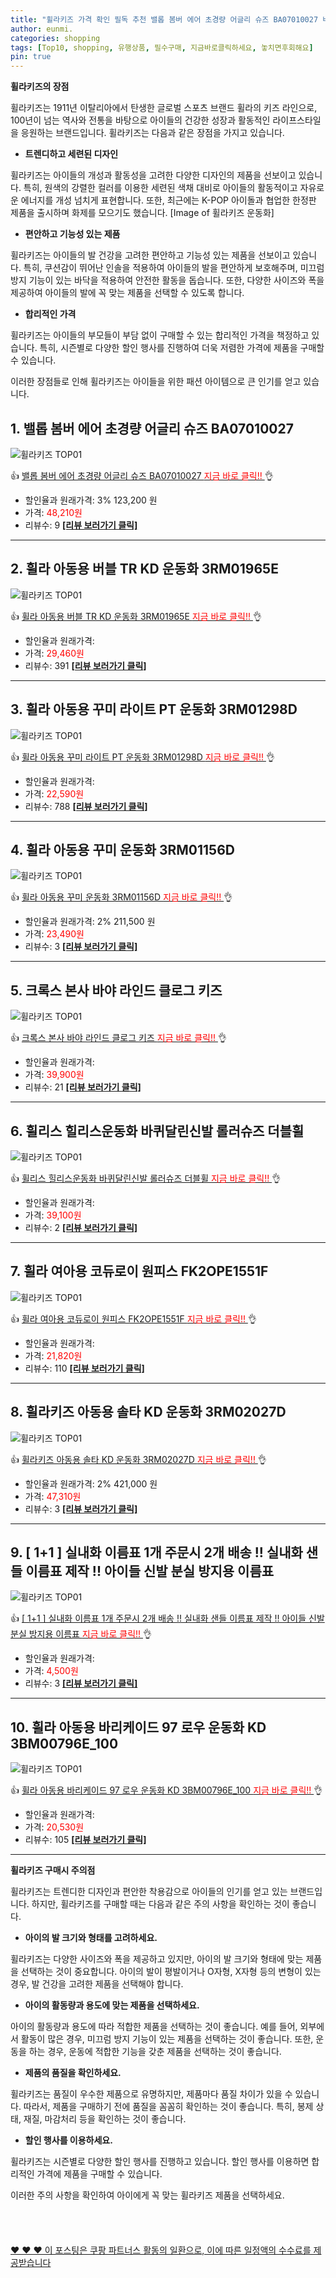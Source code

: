 ```yaml
---
title: "휠라키즈 가격 확인 필독 추천 밸롭 봄버 에어 초경량 어글리 슈즈 BA07010027 비교 장점 구매가이드"
author: eunmi.
categories: shopping
tags: [Top10, shopping, 유행상품, 필수구매, 지금바로클릭하세요, 놓치면후회해요]
pin: true
---
```

**휠라키즈의 장점**

휠라키즈는 1911년 이탈리아에서 탄생한 글로벌 스포츠 브랜드 휠라의 키즈 라인으로, 100년이 넘는 역사와 전통을 바탕으로 아이들의 건강한 성장과 활동적인 라이프스타일을 응원하는 브랜드입니다. 휠라키즈는 다음과 같은 장점을 가지고 있습니다.

* **트렌디하고 세련된 디자인**

휠라키즈는 아이들의 개성과 활동성을 고려한 다양한 디자인의 제품을 선보이고 있습니다. 특히, 원색의 강렬한 컬러를 이용한 세련된 색채 대비로 아이들의 활동적이고 자유로운 에너지를 개성 넘치게 표현합니다. 또한, 최근에는 K-POP 아이돌과 협업한 한정판 제품을 출시하며 화제를 모으기도 했습니다.
[Image of 휠라키즈 운동화]

* **편안하고 기능성 있는 제품**

휠라키즈는 아이들의 발 건강을 고려한 편안하고 기능성 있는 제품을 선보이고 있습니다. 특히, 쿠션감이 뛰어난 인솔을 적용하여 아이들의 발을 편안하게 보호해주며, 미끄럼 방지 기능이 있는 바닥을 적용하여 안전한 활동을 돕습니다. 또한, 다양한 사이즈와 폭을 제공하여 아이들의 발에 꼭 맞는 제품을 선택할 수 있도록 합니다.

* **합리적인 가격**

휠라키즈는 아이들의 부모들이 부담 없이 구매할 수 있는 합리적인 가격을 책정하고 있습니다. 특히, 시즌별로 다양한 할인 행사를 진행하여 더욱 저렴한 가격에 제품을 구매할 수 있습니다.

이러한 장점들로 인해 휠라키즈는 아이들을 위한 패션 아이템으로 큰 인기를 얻고 있습니다.

   

## 1. 밸롭 봄버 에어 초경량 어글리 슈즈 BA07010027

![휠라키즈 TOP01](https://thumbnail8.coupangcdn.com/thumbnails/remote/230x230ex/image/retail/images/2020/08/21/20/7/a36a5162-4f47-468b-b81a-e1ccdf091de2.jpg)


👍 [밸롭 봄버 에어 초경량 어글리 슈즈 BA07010027 <font color=red> 지금 바로 클릭!! </font> ](https://link.coupang.com/re/AFFSDP?lptag=AF3617701&subid=GithubCoopas&pageKey=1987806335&traceid=V0-153&itemId=3382110572&vendorItemId=71368762848) 👌 


- 할인율과 원래가격: 3%  123,200   원
- 가격: <span style='color:red'>48,210원</span>
- 리뷰수: 9  [**[리뷰 보러가기 클릭]**](https://link.coupang.com/re/AFFSDP?lptag=AF3617701&subid=GithubCoopas&pageKey=1987806335&traceid=V0-153&itemId=3382110572&vendorItemId=71368762848)

---


   

## 2. 휠라 아동용 버블 TR KD 운동화 3RM01965E

![휠라키즈 TOP01](https://thumbnail6.coupangcdn.com/thumbnails/remote/230x230ex/image/retail/images/2855113442260660-f2e3394d-bf99-419c-bb18-c6ea2d9bb696.png)


👍 [휠라 아동용 버블 TR KD 운동화 3RM01965E <font color=red> 지금 바로 클릭!! </font> ](https://link.coupang.com/re/AFFSDP?lptag=AF3617701&subid=GithubCoopas&pageKey=6442059261&traceid=V0-153&itemId=13948630300&vendorItemId=81197845140) 👌 


- 할인율과 원래가격: 
- 가격: <span style='color:red'>29,460원</span>
- 리뷰수: 391  [**[리뷰 보러가기 클릭]**](https://link.coupang.com/re/AFFSDP?lptag=AF3617701&subid=GithubCoopas&pageKey=6442059261&traceid=V0-153&itemId=13948630300&vendorItemId=81197845140)

---


   

## 3. 휠라 아동용 꾸미 라이트 PT 운동화 3RM01298D

![휠라키즈 TOP01](https://thumbnail8.coupangcdn.com/thumbnails/remote/230x230ex/image/rs_quotation_api/h0ui1gw5/1b42f432d4d249e1a19fa22a4225d101.jpg)


👍 [휠라 아동용 꾸미 라이트 PT 운동화 3RM01298D <font color=red> 지금 바로 클릭!! </font> ](https://link.coupang.com/re/AFFSDP?lptag=AF3617701&subid=GithubCoopas&pageKey=4841307084&traceid=V0-153&itemId=11710181513&vendorItemId=78984355907) 👌 


- 할인율과 원래가격: 
- 가격: <span style='color:red'>22,590원</span>
- 리뷰수: 788  [**[리뷰 보러가기 클릭]**](https://link.coupang.com/re/AFFSDP?lptag=AF3617701&subid=GithubCoopas&pageKey=4841307084&traceid=V0-153&itemId=11710181513&vendorItemId=78984355907)

---


   

## 4. 휠라 아동용 꾸미 운동화 3RM01156D

![휠라키즈 TOP01](https://thumbnail8.coupangcdn.com/thumbnails/remote/230x230ex/image/rs_quotation_api/obln6p25/0714b941d5984fbfbf02a9cb63933816.jpg)


👍 [휠라 아동용 꾸미 운동화 3RM01156D <font color=red> 지금 바로 클릭!! </font> ](https://link.coupang.com/re/AFFSDP?lptag=AF3617701&subid=GithubCoopas&pageKey=4841307775&traceid=V0-153&itemId=6257151521&vendorItemId=73453010438) 👌 


- 할인율과 원래가격: 2%  211,500   원
- 가격: <span style='color:red'>23,490원</span>
- 리뷰수: 3  [**[리뷰 보러가기 클릭]**](https://link.coupang.com/re/AFFSDP?lptag=AF3617701&subid=GithubCoopas&pageKey=4841307775&traceid=V0-153&itemId=6257151521&vendorItemId=73453010438)

---


   

## 5. 크록스 본사 바야 라인드 클로그 키즈

![휠라키즈 TOP01](https://thumbnail10.coupangcdn.com/thumbnails/remote/230x230ex/image/vendor_inventory/00ca/0f7f9b33fc3457445c951240edf07b47b10a5b07873e7b38766e933fec16.jpg)


👍 [크록스 본사 바야 라인드 클로그 키즈 <font color=red> 지금 바로 클릭!! </font> ](https://link.coupang.com/re/AFFSDP?lptag=AF3617701&subid=GithubCoopas&pageKey=6638151174&traceid=V0-153&itemId=15441028849&vendorItemId=82660659462) 👌 


- 할인율과 원래가격: 
- 가격: <span style='color:red'>39,900원</span>
- 리뷰수: 21  [**[리뷰 보러가기 클릭]**](https://link.coupang.com/re/AFFSDP?lptag=AF3617701&subid=GithubCoopas&pageKey=6638151174&traceid=V0-153&itemId=15441028849&vendorItemId=82660659462)

---


   

## 6. 휠리스 힐리스운동화 바퀴달린신발 롤러슈즈 더블휠

![휠라키즈 TOP01](https://thumbnail8.coupangcdn.com/thumbnails/remote/230x230ex/image/vendor_inventory/1250/b10d4d7874525d7f94b769a5e2b3b6d1026399d82a34066f7785632210db.jpg)


👍 [휠리스 힐리스운동화 바퀴달린신발 롤러슈즈 더블휠 <font color=red> 지금 바로 클릭!! </font> ](https://link.coupang.com/re/AFFSDP?lptag=AF3617701&subid=GithubCoopas&pageKey=7684534764&traceid=V0-153&itemId=20533048712&vendorItemId=86205792006) 👌 


- 할인율과 원래가격: 
- 가격: <span style='color:red'>39,100원</span>
- 리뷰수: 2  [**[리뷰 보러가기 클릭]**](https://link.coupang.com/re/AFFSDP?lptag=AF3617701&subid=GithubCoopas&pageKey=7684534764&traceid=V0-153&itemId=20533048712&vendorItemId=86205792006)

---


   

## 7. 휠라 여아용 코듀로이 원피스 FK2OPE1551F

![휠라키즈 TOP01](https://thumbnail7.coupangcdn.com/thumbnails/remote/230x230ex/image/rs_quotation_api/b05v5vjs/491def9399f34c908de5919edfdf8e4b.jpg)


👍 [휠라 여아용 코듀로이 원피스 FK2OPE1551F <font color=red> 지금 바로 클릭!! </font> ](https://link.coupang.com/re/AFFSDP?lptag=AF3617701&subid=GithubCoopas&pageKey=6290901399&traceid=V0-153&itemId=12756613612&vendorItemId=80022862835) 👌 


- 할인율과 원래가격: 
- 가격: <span style='color:red'>21,820원</span>
- 리뷰수: 110  [**[리뷰 보러가기 클릭]**](https://link.coupang.com/re/AFFSDP?lptag=AF3617701&subid=GithubCoopas&pageKey=6290901399&traceid=V0-153&itemId=12756613612&vendorItemId=80022862835)

---


   

## 8. 휠라키즈 아동용 솔타 KD 운동화 3RM02027D

![휠라키즈 TOP01](https://thumbnail6.coupangcdn.com/thumbnails/remote/230x230ex/image/rs_quotation_api/uraybw3m/289d6b2935734424838af22725c6d503.jpg)


👍 [휠라키즈 아동용 솔타 KD 운동화 3RM02027D <font color=red> 지금 바로 클릭!! </font> ](https://link.coupang.com/re/AFFSDP?lptag=AF3617701&subid=GithubCoopas&pageKey=6233035033&traceid=V0-153&itemId=12537144443&vendorItemId=79805564934) 👌 


- 할인율과 원래가격: 2%  421,000   원
- 가격: <span style='color:red'>47,310원</span>
- 리뷰수: 3  [**[리뷰 보러가기 클릭]**](https://link.coupang.com/re/AFFSDP?lptag=AF3617701&subid=GithubCoopas&pageKey=6233035033&traceid=V0-153&itemId=12537144443&vendorItemId=79805564934)

---


   

## 9. [ 1+1 ] 실내화 이름표 1개 주문시 2개 배송 !! 실내화 샌들 이름표 제작 !! 아이들 신발 분실 방지용 이름표

![휠라키즈 TOP01](https://thumbnail10.coupangcdn.com/thumbnails/remote/230x230ex/image/vendor_inventory/876b/093956f1faefd5a0544af7af5f4e981737e0f0a916aefe96d470247f0323.jpg)


👍 [[ 1+1 ] 실내화 이름표 1개 주문시 2개 배송 !! 실내화 샌들 이름표 제작 !! 아이들 신발 분실 방지용 이름표 <font color=red> 지금 바로 클릭!! </font> ](https://link.coupang.com/re/AFFSDP?lptag=AF3617701&subid=GithubCoopas&pageKey=6544945059&traceid=V0-153&itemId=14588091717&vendorItemId=73207453737) 👌 


- 할인율과 원래가격: 
- 가격: <span style='color:red'>4,500원</span>
- 리뷰수: 3  [**[리뷰 보러가기 클릭]**](https://link.coupang.com/re/AFFSDP?lptag=AF3617701&subid=GithubCoopas&pageKey=6544945059&traceid=V0-153&itemId=14588091717&vendorItemId=73207453737)

---


   

## 10. 휠라 아동용 바리케이드 97 로우 운동화 KD 3BM00796E_100

![휠라키즈 TOP01](https://thumbnail9.coupangcdn.com/thumbnails/remote/230x230ex/image/rs_quotation_api/5k5r9pc1/14eaa84a2a674bb0b98262eaf61f9261.jpg)


👍 [휠라 아동용 바리케이드 97 로우 운동화 KD 3BM00796E_100 <font color=red> 지금 바로 클릭!! </font> ](https://link.coupang.com/re/AFFSDP?lptag=AF3617701&subid=GithubCoopas&pageKey=6238986233&traceid=V0-153&itemId=12582460597&vendorItemId=79850466090) 👌 


- 할인율과 원래가격: 
- 가격: <span style='color:red'>20,530원</span>
- 리뷰수: 105  [**[리뷰 보러가기 클릭]**](https://link.coupang.com/re/AFFSDP?lptag=AF3617701&subid=GithubCoopas&pageKey=6238986233&traceid=V0-153&itemId=12582460597&vendorItemId=79850466090)

---
**휠라키즈 구매시 주의점**

휠라키즈는 트렌디한 디자인과 편안한 착용감으로 아이들의 인기를 얻고 있는 브랜드입니다. 하지만, 휠라키즈를 구매할 때는 다음과 같은 주의 사항을 확인하는 것이 좋습니다.

* **아이의 발 크기와 형태를 고려하세요.**

휠라키즈는 다양한 사이즈와 폭을 제공하고 있지만, 아이의 발 크기와 형태에 맞는 제품을 선택하는 것이 중요합니다. 아이의 발이 평발이거나 O자형, X자형 등의 변형이 있는 경우, 발 건강을 고려한 제품을 선택해야 합니다.

* **아이의 활동량과 용도에 맞는 제품을 선택하세요.**

아이의 활동량과 용도에 따라 적합한 제품을 선택하는 것이 좋습니다. 예를 들어, 외부에서 활동이 많은 경우, 미끄럼 방지 기능이 있는 제품을 선택하는 것이 좋습니다. 또한, 운동을 하는 경우, 운동에 적합한 기능을 갖춘 제품을 선택하는 것이 좋습니다.

* **제품의 품질을 확인하세요.**

휠라키즈는 품질이 우수한 제품으로 유명하지만, 제품마다 품질 차이가 있을 수 있습니다. 따라서, 제품을 구매하기 전에 품질을 꼼꼼히 확인하는 것이 좋습니다. 특히, 봉제 상태, 재질, 마감처리 등을 확인하는 것이 좋습니다.

* **할인 행사를 이용하세요.**

휠라키즈는 시즌별로 다양한 할인 행사를 진행하고 있습니다. 할인 행사를 이용하면 합리적인 가격에 제품을 구매할 수 있습니다.

이러한 주의 사항을 확인하여 아이에게 꼭 맞는 휠라키즈 제품을 선택하세요.<br><br><br><br><br> [ ❤ ❤ ❤ 이 포스팅은 쿠팡 파트너스 활동의 일환으로, 이에 따른 일정액의 수수료를 제공받습니다](https://link.coupang.com/a/bcEFyh)